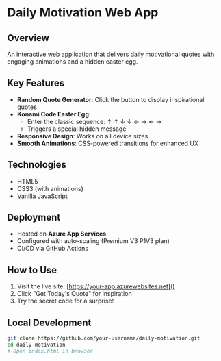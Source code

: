 # Daily Motivation Web App

## Overview
An interactive web application that delivers daily motivational quotes with engaging animations and a hidden easter egg.

## Key Features
- **Random Quote Generator**: Click the button to display inspirational quotes
- **Konami Code Easter Egg**: 
  - Enter the classic sequence: ↑ ↑ ↓ ↓ ← → ← → 
  - Triggers a special hidden message
- **Responsive Design**: Works on all device sizes
- **Smooth Animations**: CSS-powered transitions for enhanced UX

## Technologies
- HTML5
- CSS3 (with animations)
- Vanilla JavaScript

## Deployment
- Hosted on **Azure App Services** 
- Configured with auto-scaling (Premium V3 P1V3 plan)
- CI/CD via GitHub Actions

## How to Use
1. Visit the live site: [https://your-app.azurewebsites.net]()
2. Click "Get Today's Quote" for inspiration
3. Try the secret code for a surprise!

## Local Development
```bash
git clone https://github.com/your-username/daily-motivation.git
cd daily-motivation
# Open index.html in browser
